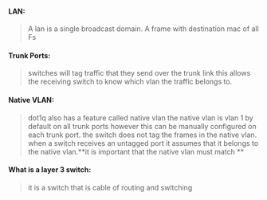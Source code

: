 #### LAN:
>A lan is a single broadcast domain. A frame with destination mac of all Fs 

#### Trunk Ports:
>switches will tag traffic that they send over the trunk link this allows the receiving switch to know which vlan the traffic belongs to.

#### Native VLAN:
>dot1q also has a feature called native vlan the native vlan is vlan 1 by default on all trunk ports however this can be manually configured on each trunk port. the switch does not tag the frames in the native vlan. when a switch receives an untagged port it assumes that it belongs to the native vlan.**it is important that the native vlan must match ** 

#### What is a layer 3 switch:
>it is a switch that is cable of routing and switching 